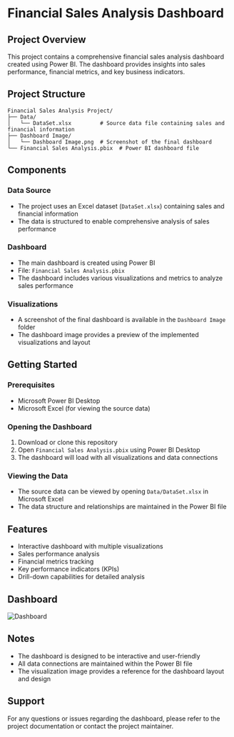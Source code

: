 # Financial Sales Analysis Dashboard

## Project Overview
This project contains a comprehensive financial sales analysis dashboard created using Power BI. The dashboard provides insights into sales performance, financial metrics, and key business indicators.

## Project Structure
```
Financial Sales Analysis Project/
├── Data/
│   └── DataSet.xlsx         # Source data file containing sales and financial information
├── Dashboard Image/
│   └── Dashboard Image.png  # Screenshot of the final dashboard
└── Financial Sales Analysis.pbix  # Power BI dashboard file
```

## Components

### Data Source
- The project uses an Excel dataset (`DataSet.xlsx`) containing sales and financial information
- The data is structured to enable comprehensive analysis of sales performance

### Dashboard
- The main dashboard is created using Power BI
- File: `Financial Sales Analysis.pbix`
- The dashboard includes various visualizations and metrics to analyze sales performance

### Visualizations
- A screenshot of the final dashboard is available in the `Dashboard Image` folder
- The dashboard image provides a preview of the implemented visualizations and layout

## Getting Started

### Prerequisites
- Microsoft Power BI Desktop
- Microsoft Excel (for viewing the source data)

### Opening the Dashboard
1. Download or clone this repository
2. Open `Financial Sales Analysis.pbix` using Power BI Desktop
3. The dashboard will load with all visualizations and data connections

### Viewing the Data
- The source data can be viewed by opening `Data/DataSet.xlsx` in Microsoft Excel
- The data structure and relationships are maintained in the Power BI file

## Features
- Interactive dashboard with multiple visualizations
- Sales performance analysis
- Financial metrics tracking
- Key performance indicators (KPIs)
- Drill-down capabilities for detailed analysis

## Dashboard
![Dashboard](Dashboard%20Images/Dashboard%20Image.png)


## Notes
- The dashboard is designed to be interactive and user-friendly
- All data connections are maintained within the Power BI file
- The visualization image provides a reference for the dashboard layout and design

## Support
For any questions or issues regarding the dashboard, please refer to the project documentation or contact the project maintainer. 